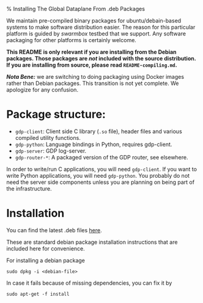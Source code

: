 % Installing The Global Dataplane From .deb Packages

We maintain pre-compiled binary packages for ubuntu/debain-based systems to
make software distribution easier. The reason for this particular platform
is guided by *swarmbox* testbed that we support. Any software packaging for
other platforms is certainly welcome.

**This README is only relevant if you are installing from the Debian
packages.  Those packages are *not* included with the source distribution.
If you are installing from source, please read `README-compiling.md`.**

***Nota Bene:*** we are switching to doing packaging using Docker
images rather than Debian packages.  This transition is not yet complete.
We apologize for any confusion.

Package structure:
=================

* `gdp-client`: Client side C library (`.so` file), header files and various
  compiled utility functions.
* `gdp-python`: Language bindings in Python, requires gdp-client.
* `gdp-server`: GDP log-server.
* `gdp-router-*`: A packaged version of the GDP router, see elsewhere.

In order to write/run C applications, you will need `gdp-client`. If you want
to write Python applications, you will need `gdp-python`. You probably do not
need the server side components unless you are planning on being part of the
infrastructure.

Installation
============

You can find the latest .deb files [here](https://gdp.cs.berkeley.edu/redmine/projects/gdp/files).

These are standard debian package installation instructions that are included
here for convenience.

For installing a debian package

    sudo dpkg -i <debian-file>

In case it fails because of missing dependencies, you can fix it by

    sudo apt-get -f install

<!-- Use
	pandoc -s -o README-deb.html README-deb.md
to process this to HTML -->
<!-- vim: set ai sw=4 sts=4 ts=4 : -->
